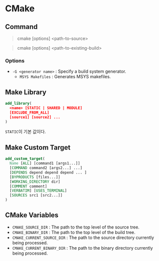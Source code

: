 # CMake

## Command

> cmake [options] \<path-to-source>

> cmake [options] \<path-to-existing-build>

### Options

* `-G <generator name>` : Specify a build system generator.
  + `MSYS Makefiles` : Generates MSYS makefiles.

## Make Library

```cmake
add_library(
  <name> [STATIC | SHARED | MODULE]
  [EXCLUDE_FROM_ALL]
  [source1] [source2] ...
)
```

`STATIC`이 기본 값이다.

## Make Custom Target

```cmake
add_custom_target(
  Name [ALL] [command1 [args1...]]
  [COMMAND command2 [args2...] ...]
  [DEPENDS depend depend depend ... ]
  [BYPRODUCTS [files...]]
  [WORKING_DIRECTORY dir]
  [COMMENT comment]
  [VERBATIM] [USES_TERMINAL]
  [SOURCES src1 [src2...]]
)
```

## CMake Variables

* `CMAKE_SOURCE_DIR` : The path to the top level of the source tree.
* `CMAKE_BINARY_DIR` : The path to the top level of the build tree.
* `CMAKE_CURRENT_SOURCE_DIR` : The path to the source directory currently being processed.
* `CMAKE_CURRENT_BINARY_DIR` : The path to the binary directory currently being processed.

